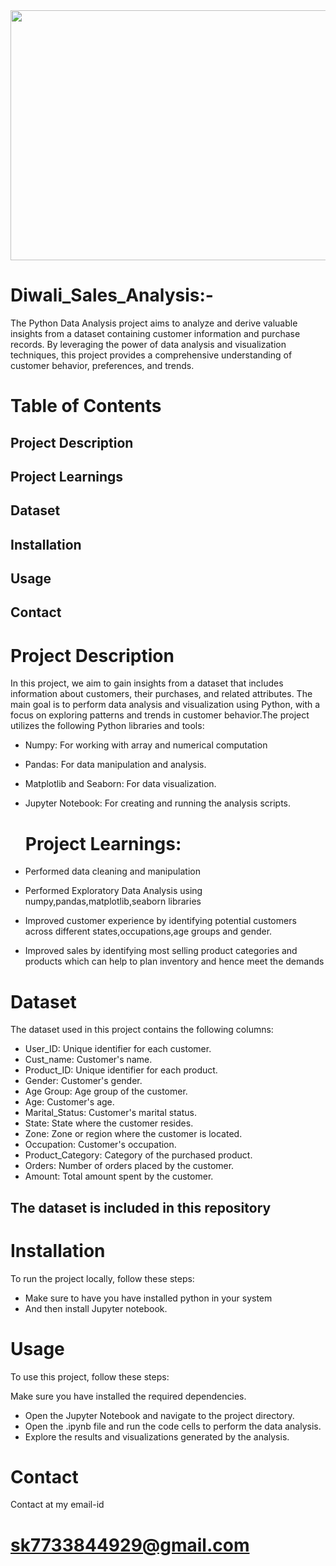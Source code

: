 <div id="header" align="center">
  <img src="https://media.giphy.com/media/v1.Y2lkPTc5MGI3NjExaDIyZHg0bXJleHVvZGx4d2g1cXFrbWVicmdzNjBodHhzMmZxemZlbiZlcD12MV9pbnRlcm5hbF9naWZfYnlfaWQmY3Q9Zw/iJnL6vGCy059c37VQ3/giphy.gif" width="900" height="400"/>
</div>


# Diwali_Sales_Analysis:-
The Python Data Analysis project aims to analyze and derive valuable insights from a dataset containing customer information and purchase records. By leveraging the power of data analysis and visualization techniques, this project provides a comprehensive understanding of customer behavior, preferences, and trends.


# Table of Contents
## Project Description
## Project Learnings
## Dataset
## Installation
## Usage
## Contact


# Project Description
In this project, we aim to gain insights from a dataset that includes information about customers, their purchases, and related attributes. The main goal is to perform data analysis and visualization using Python, with a focus on exploring patterns and trends in customer behavior.The project utilizes the following Python libraries and tools:
* Numpy: For working with array and numerical computation 
* Pandas: For data manipulation and analysis.
* Matplotlib and Seaborn: For data visualization.
* Jupyter Notebook: For creating and running the analysis scripts.

  # Project Learnings:
* Performed data cleaning and manipulation
* Performed Exploratory Data Analysis using numpy,pandas,matplotlib,seaborn libraries
* Improved customer experience by identifying potential customers across different states,occupations,age groups and gender.
* Improved sales by identifying most selling product categories and products which can help to plan inventory and hence meet the demands

# Dataset
The dataset used in this project contains the following columns:

* User_ID: Unique identifier for each customer.
* Cust_name: Customer's name.
* Product_ID: Unique identifier for each product.
* Gender: Customer's gender.
* Age Group: Age group of the customer.
* Age: Customer's age.
* Marital_Status: Customer's marital status.
* State: State where the customer resides.
* Zone: Zone or region where the customer is located.
* Occupation: Customer's occupation.
* Product_Category: Category of the purchased product.
* Orders: Number of orders placed by the customer.
* Amount: Total amount spent by the customer.
## The dataset is included in this repository

# Installation
To run the project locally, follow these steps:
* Make sure to have you have installed python in your system
* And then install Jupyter notebook.

# Usage
To use this project, follow these steps:

Make sure you have installed the required dependencies.
* Open the Jupyter Notebook and navigate to the project directory.
* Open the .ipynb file and run the code cells to perform the data analysis.
* Explore the results and visualizations generated by the analysis.

# Contact 
Contact at my email-id 
# sk7733844929@gmail.com

  
